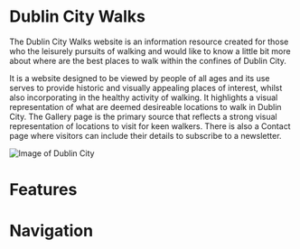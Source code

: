 # Dublin City Walks

The Dublin City Walks website is an information resource created for those who the leisurely pursuits of walking and would like to know a little bit more about where are the best places to walk within the confines of Dublin City. 

It is a website designed to be viewed by people of all ages and its use serves to provide historic and visually appealing places of interest, whilst also incorporating in the healthy activity of walking. It highlights a visual representation of what are deemed desireable locations to walk in Dublin City. The Gallery page is the primary source that reflects a strong visual representation of locations to visit for keen walkers. There is also a Contact page where visitors can include their details to subscribe to a newsletter.

![Image of Dublin City](../images/README.md/amiresponsive.png)

# Features

# Navigation



